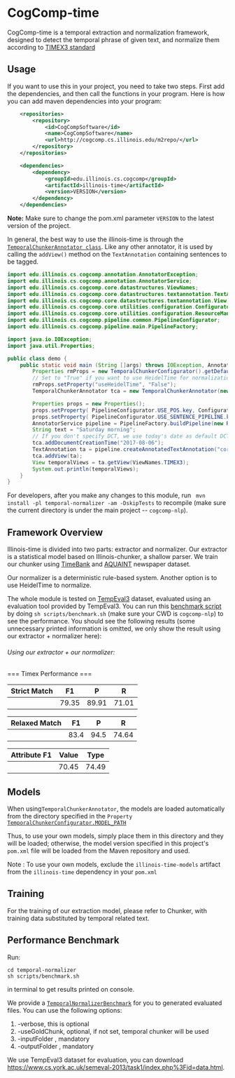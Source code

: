 # CogComp-time

CogComp-time is a temporal extraction and normalization framework, designed to detect the temporal phrase of given text, and normalize them according to [TIMEX3 standard](http://www.timeml.org/tempeval2/tempeval2-trial/guidelines/timex3guidelines-072009.pdf)

## Usage

If you want to use this in your project, you need to take two steps. First add the dependencies, and then call the functions
in your program.
Here is how you can add maven dependencies into your program:

```xml
    <repositories>
        <repository>
            <id>CogCompSoftware</id>
            <name>CogCompSoftware</name>
            <url>http://cogcomp.cs.illinois.edu/m2repo/</url>
        </repository>
    </repositories>

    <dependencies>
        <dependency>
            <groupId>edu.illinois.cs.cogcomp</groupId>
            <artifactId>illinois-time</artifactId>
            <version>VERSION</version>
        </dependency>
    </dependencies>
```

**Note:** Make sure to change the pom.xml parameter `VERSION` to the latest version of the project.

In general, the best way to use the illinois-time is through the [`TemporalChunkerAnnotator class`](src/main/java/edu/illinois/cs/cogcomp/temporal/normalizer/main/TemporalChunkerAnnotator.java). Like any other annotator, it is used by calling the `addView()` method on the `TextAnnotation` containing sentences to be tagged.

```java
import edu.illinois.cs.cogcomp.annotation.AnnotatorException;
import edu.illinois.cs.cogcomp.annotation.AnnotatorService;
import edu.illinois.cs.cogcomp.core.datastructures.ViewNames;
import edu.illinois.cs.cogcomp.core.datastructures.textannotation.TextAnnotation;
import edu.illinois.cs.cogcomp.core.datastructures.textannotation.View;
import edu.illinois.cs.cogcomp.core.utilities.configuration.Configurator;
import edu.illinois.cs.cogcomp.core.utilities.configuration.ResourceManager;
import edu.illinois.cs.cogcomp.pipeline.common.PipelineConfigurator;
import edu.illinois.cs.cogcomp.pipeline.main.PipelineFactory;

import java.io.IOException;
import java.util.Properties;

public class demo {
    public static void main (String []args) throws IOException, AnnotatorException {
        Properties rmProps = new TemporalChunkerConfigurator().getDefaultConfig().getProperties();
        // Set to "True" if you want to use HeidelTime for normalization
        rmProps.setProperty("useHeidelTime", "False");
        TemporalChunkerAnnotator tca = new TemporalChunkerAnnotator(new ResourceManager(rmProps));

        Properties props = new Properties();
        props.setProperty( PipelineConfigurator.USE_POS.key, Configurator.TRUE );
        props.setProperty( PipelineConfigurator.USE_SENTENCE_PIPELINE.key, Configurator.TRUE );
        AnnotatorService pipeline = PipelineFactory.buildPipeline(new ResourceManager(props));
        String text = "Saturday morning";
        // If you don't specify DCT, we use today's date as default DCT
        tca.addDocumentCreationTime("2017-08-06");
        TextAnnotation ta = pipeline.createAnnotatedTextAnnotation("corpus", "id", text);
        tca.addView(ta);
        View temporalViews = ta.getView(ViewNames.TIMEX3);
        System.out.println(temporalViews);
    }
}
```

For developers, after you make any changes to this module, run ` mvn install -pl temporal-normalizer -am -DskipTests` to recompile (make sure the current directory is under the main project -- `cogcomp-nlp`).
## Framework Overview
Illinois-time is divided into two parts: extractor and normalizer. Our extractor is a statistical model based on Illinois-chunker, a shallow parser. We train our chunker using [TimeBank](https://catalog.ldc.upenn.edu/LDC2006T08) and [AQUAINT](https://tac.nist.gov//data/data_desc.html#AQUAINT) newspaper dataset.

Our normalizer is a deterministic rule-based system. Another option is to use HeidelTime to normalize.

The whole module is tested on [TempEval3](https://www.cs.york.ac.uk/semeval-2013/task1/index.php%3Fid=data.html) dataset, evaluated using an evaluation tool provided by TempEval3. You can run this [benchmark script](scripts/benchmark.sh) by doing `sh scripts/benchmark.sh` (make sure your CWD is `cogcomp-nlp`) to see the performance. You should see the following results (some unnecessary printed information is omitted, we only show the result using our extractor + normalizer here):
###### Using our extractor + our normalizer:

=== Timex Performance ===

|Strict Match|	F1|	P|	R|
|---|---|---|---|
|	|79.35|	89.91|	71.01|

|Relaxed Match|	F1|	P|	R|
|---|---|---|---|
|   |	83.4|	94.5|	74.64|

|Attribute F1|	Value|	Type|
|---|---|---|
| |70.45|	74.49|

## Models
When using`TemporalChunkerAnnotator`, the models are loaded automatically from the directory specified in the `Property` [`TemporalChunkerConfigurator.MODEL_PATH`](src/main/java/edu/illinois/cs/cogcomp/temporal/normalizer/main/TemporalChunkerConfigurator.java)

Thus, to use your own models, simply place them in this directory and they will be loaded; otherwise, the model version
specified in this project's `pom.xml` file will be loaded from the Maven repository and used.

Note : To use your own models, exclude the `illinois-time-models` artifact from the `illinois-time` dependency in your `pom.xml`


## Training
For the training of our extraction model, please refer to Chunker, with training data substituted by temporal related text.

## Performance Benchmark
Run:
```(shell)
cd temporal-normalizer
sh scripts/benchmark.sh
```
in terminal to get results printed on console.

We provide a [`TemporalNormalizerBenchmark`](src/main/java/edu/illinois/cs/cogcomp/temporal/normalizer/main/TemporalNormalizerBenchmark.java) for you to generated evaluated files. You can use the following options:
1. -verbose, this is optional
2. -useGoldChunk, optional, if not set, temporal chunker will be used
3. -inputFolder <filepath>, mandatory
4. -outputFolder <filepath>, mandatory

We use TempEval3 dataset for evaluation, you can download https://www.cs.york.ac.uk/semeval-2013/task1/index.php%3Fid=data.html.
